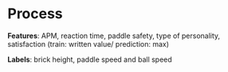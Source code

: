 # Process

**Features**: APM, reaction time, paddle safety, type of personality, satisfaction (train: written value/ prediction: max)

**Labels**: brick height, paddle speed and ball speed